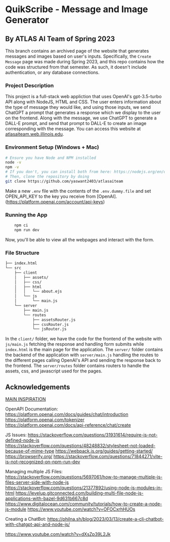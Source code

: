 # QuikScribe - Message and Image Generator
## By ATLAS AI Team of Spring 2023

This branch contains an archived page of the website that generates messages and images based on user's inputs. 
Specifically, the `Create Message` page was made during Spring 2023, and this repo contains how the code was structured from
that semester. As such, it doesn't include authentication, or any database connections. 

### Project Description

This project is a full-stack web appliction that uses OpenAI's gpt-3.5-turbo API along with NodeJS, HTML and CSS. The user enters information about the type of message they would like, and using those inputs, we send ChatGPT a prompt that generates a response which we display to the user on the frontend. Along with the message, we use ChatGPT to generate a DALL-E prompt, and send that prompt to DALL-E to create an image corresponding with the message. You can access this website at [atlasaiteam.web.illinois.edu](atlasaiteam.web.illinois.edu).

### Environment Setup (Windows + Mac)
```bash
# Ensure you have Node and NPM installed
node -v
npm -v
# If you don't, you can install both from here: https://nodejs.org/en/download
# Then, clone the repository by doing 
git clone https://github.com/yaswant2403/atlasaiteam
```
Make a new `.env` file with the contents of the `.env.dummy.file` and set OPEN_API_KEY to the key you receive from [OpenAI].(https://platform.openai.com/account/api-keys)

### Running the App
```bash
    npm ci
    npm run dev
```
Now, you'll be able to view all the webpages and interact with the form.

### File Structure
```bash
├── index.html
└── src
    ├── client
    │   ├── assets/
    │   ├── css/
    │   ├── html
    │   │   └── about.ejs
    │   └── js
    │       └── main.js
    └── server
        ├── main.js
        └── routes
            ├── assetsRouter.js
            ├── cssRouter.js
            └── jsRouter.js
```

In the `client/` folder, we have the code for the frontend of the website with `js/main.js` fetching the response and handling form submits while `index.html` is the main page for the application. The `server/` folder contains the backend of the application with `server/main.js` handling the routes to the different pages calling OpenAI's API and sending the response back to the frontend. The `server/routes` folder contains routers to handle the assets, css, and javascript used for the pages. 


## Acknowledgements

[MAIN INSPIRATION](https://www.youtube.com/watch?v=2FeymQoKvrk)

OpenAPI Documentation:
https://platform.openai.com/docs/guides/chat/introduction
https://platform.openai.com/tokenizer
https://platform.openai.com/docs/api-reference/chat/create

JS Issues:
https://stackoverflow.com/questions/31931614/require-is-not-defined-node-js
https://stackoverflow.com/questions/48248832/stylesheet-not-loaded-because-of-mime-type
https://webpack.js.org/guides/getting-started/
https://browserify.org/
https://stackoverflow.com/questions/71844271/vite-is-not-recognized-on-npm-run-dev

Managing multiple JS Files:
https://stackoverflow.com/questions/5697061/how-to-manage-multiple-js-files-server-side-with-node-js
https://stackoverflow.com/questions/21377892/using-node-js-modules-in-html
https://levelup.gitconnected.com/building-multi-file-node-js-applications-with-bazel-9d631b667c8d
https://www.digitalocean.com/community/tutorials/how-to-create-a-node-js-module
https://www.youtube.com/watch?v=OFOCxrhHUOs

Creating a ChatBot:
https://philna.sh/blog/2023/03/13/create-a-cli-chatbot-with-chatgpt-api-and-node-js/

https://www.youtube.com/watch?v=dXsZp39L2Jk

